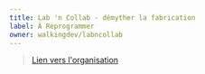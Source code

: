 ```yaml
---
title: Lab 'n Collab - démyther la fabrication
label: À Reprogrammer
owner: walkingdev/labncollab
---
```

> [Lien vers l'organisation](http://walkingdev.fr/)
